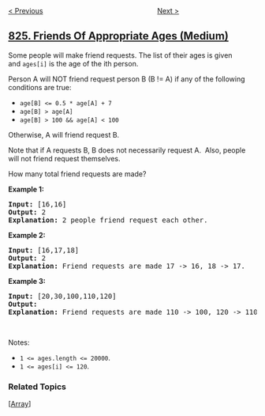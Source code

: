 <!--|This file generated by command(leetcode description); DO NOT EDIT.    |-->
<!--+----------------------------------------------------------------------+-->
<!--|@author    openset <openset.wang@gmail.com>                           |-->
<!--|@link      https://github.com/openset                                 |-->
<!--|@home      https://github.com/openset/leetcode                        |-->
<!--+----------------------------------------------------------------------+-->

[< Previous](../goat-latin "Goat Latin")
　　　　　　　　　　　　　　　　
[Next >](../most-profit-assigning-work "Most Profit Assigning Work")

## [825. Friends Of Appropriate Ages (Medium)](https://leetcode.com/problems/friends-of-appropriate-ages "适龄的朋友")

<p>Some people will make friend requests. The&nbsp;list of their ages is given and&nbsp;<code>ages[i]</code>&nbsp;is the age of the&nbsp;ith person.&nbsp;</p>

<p>Person A will NOT friend request person B (B != A) if any of the following conditions are true:</p>

<ul>
	<li><code>age[B]&nbsp;&lt;= 0.5 * age[A]&nbsp;+ 7</code></li>
	<li><code>age[B]&nbsp;&gt; age[A]</code></li>
	<li><code>age[B]&nbsp;&gt; 100 &amp;&amp;&nbsp;age[A]&nbsp;&lt; 100</code></li>
</ul>

<p>Otherwise, A will friend request B.</p>

<p>Note that if&nbsp;A requests B, B does not necessarily request A.&nbsp; Also, people will not friend request themselves.</p>

<p>How many total friend requests are made?</p>

<p><strong>Example 1:</strong></p>

<pre>
<strong>Input: </strong>[16,16]
<strong>Output: </strong>2
<strong>Explanation: </strong>2 people friend request each other.
</pre>

<p><strong>Example 2:</strong></p>

<pre>
<strong>Input: </strong>[16,17,18]
<strong>Output: </strong>2
<strong>Explanation: </strong>Friend requests are made 17 -&gt; 16, 18 -&gt; 17.</pre>

<p><strong>Example 3:</strong></p>

<pre>
<strong>Input: </strong>[20,30,100,110,120]
<strong>Output: </strong>
<strong>Explanation: </strong>Friend requests are made 110 -&gt; 100, 120 -&gt; 110, 120 -&gt; 100.
</pre>

<p>&nbsp;</p>

<p>Notes:</p>

<ul>
	<li><code>1 &lt;= ages.length&nbsp;&lt;= 20000</code>.</li>
	<li><code>1 &lt;= ages[i] &lt;= 120</code>.</li>
</ul>

### Related Topics
  [[Array](../../tag/array/README.md)]
